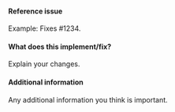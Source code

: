 <!--

Thanks for contributing a pull request! Please make sure you have read the
[contribution guidelines](https://mne.tools/dev/development/contributing.html)
before submitting.

Please be aware that we are a loose team of volunteers so patience is
necessary. Assistance handling other issues is very welcome. We value
all user contributions, no matter how minor they are. If we are slow to
review, either the pull request needs some benchmarking, tinkering,
convincing, etc. or more likely the reviewers are simply busy. In either
case, we ask for your understanding during the review process.

Again, thanks for contributing!

-->

#### Reference issue
Example: Fixes #1234.


#### What does this implement/fix?
Explain your changes.


#### Additional information
Any additional information you think is important.
